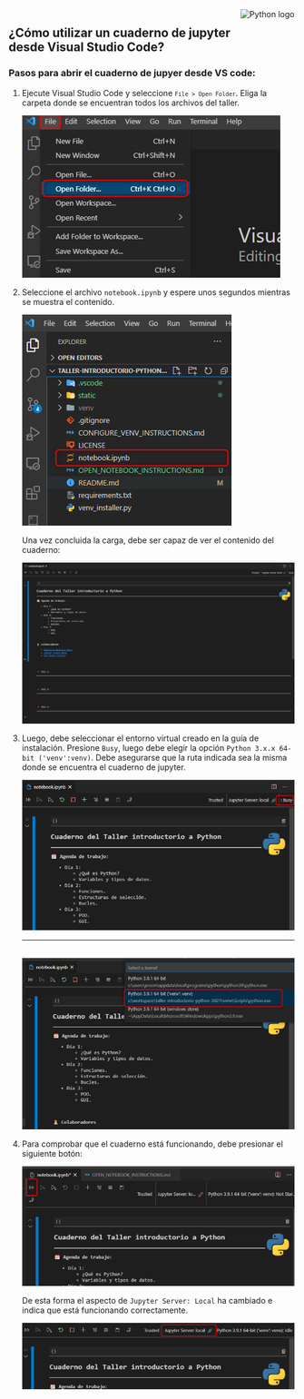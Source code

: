<a href="https://www.python.org">
    <img src="https://icon-icons.com/icons2/2107/PNG/128/file_type_python_icon_130221.png" alt="Python logo" title="Python" align="right" height="72"/>
</a>

## ¿Cómo utilizar un cuaderno de jupyter desde Visual Studio Code?

### Pasos para abrir el cuaderno de jupyer desde VS code:


1. Ejecute Visual Studio Code y seleccione <small>`File > Open Folder`</small>. Eliga la carpeta donde se encuentran todos los archivos del taller.
 
    <a href="static\open_notebook_1.png">
        <img src="static\open_notebook_1.png" alt="Venv installer" title="Python"/>
    </a>

2. Seleccione el archivo `notebook.ipynb` y espere unos segundos mientras se muestra el contenido.

    <a href="static\open_notebook_2.png">
        <img src="static\open_notebook_2.png" alt="Venv installer" title="Python"/>
    </a>


    Una vez concluida la carga, debe ser capaz de ver el contenido del cuaderno:

    <a href="static\open_notebook_3.png">
        <img src="static\open_notebook_3.png" alt="Venv installer" title="Python"/>
    </a>


3. Luego, debe seleccionar el entorno virtual creado en la guía de instalación. Presione `Busy`, luego debe elegir la opción `Python 3.x.x 64-bit ('venv':venv)`. Debe asegurarse que la ruta indicada sea la misma donde se encuentra el cuaderno de jupyter.

    <a href="static\open_notebook_4.png">
        <img src="static\open_notebook_4.png" alt="Venv installer" title="Python"/>
    </a>
    
    <br>

    ---

    <br>

    <a href="static\open_notebook_5.png">
        <img src="static\open_notebook_5.png" alt="Venv installer" title="Python"/>
    </a>

4. Para comprobar que el cuaderno está funcionando, debe presionar el siguiente botón: 

    <a href="static\open_notebook_6.png">
        <img src="static\open_notebook_6.png" alt="Venv installer" title="Python"/>
    </a>

    De esta forma el aspecto de `Jupyter Server: Local` ha cambiado e indica que está funcionando correctamente.

    <a href="static\open_notebook_7.png">
        <img src="static\open_notebook_7.png" alt="Venv installer" title="Python"/>
    </a>